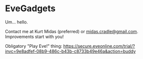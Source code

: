 # EveGadgets

Um... hello. 

Contact me at Kurt Midas (preferred) or midas.cradle@gmail.com. Improvements start with you!

Obligatory "Play Eve!" thing:
https://secure.eveonline.com/trial/?invc=9e8adfef-08b9-486c-b43b-c8733b49e46a&action=buddy
